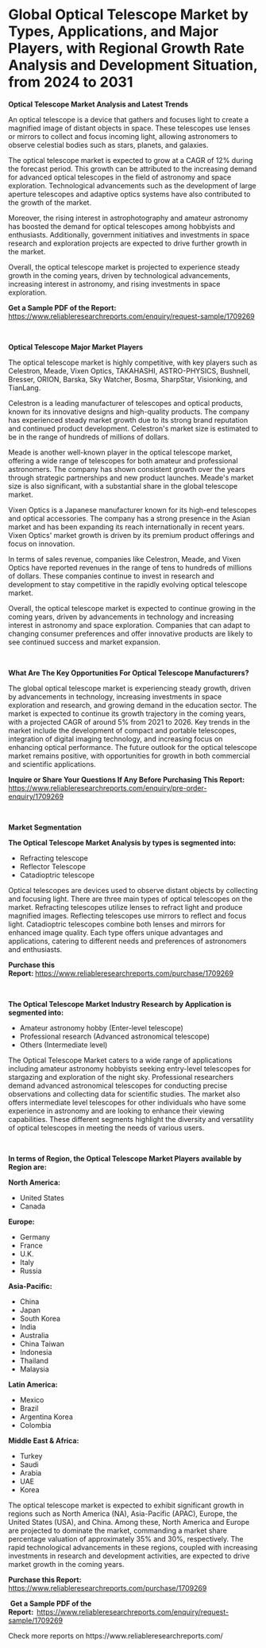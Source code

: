 <p><h1>Global Optical Telescope Market by Types, Applications, and Major Players, with Regional Growth Rate Analysis and Development Situation, from 2024 to 2031</h1></p><p><strong>Optical Telescope Market Analysis and Latest Trends</strong></p>
<p><p>An optical telescope is a device that gathers and focuses light to create a magnified image of distant objects in space. These telescopes use lenses or mirrors to collect and focus incoming light, allowing astronomers to observe celestial bodies such as stars, planets, and galaxies.</p><p>The optical telescope market is expected to grow at a CAGR of 12% during the forecast period. This growth can be attributed to the increasing demand for advanced optical telescopes in the field of astronomy and space exploration. Technological advancements such as the development of large aperture telescopes and adaptive optics systems have also contributed to the growth of the market.</p><p>Moreover, the rising interest in astrophotography and amateur astronomy has boosted the demand for optical telescopes among hobbyists and enthusiasts. Additionally, government initiatives and investments in space research and exploration projects are expected to drive further growth in the market.</p><p>Overall, the optical telescope market is projected to experience steady growth in the coming years, driven by technological advancements, increasing interest in astronomy, and rising investments in space exploration.</p></p>
<p><strong>Get a Sample PDF of the Report:&nbsp;</strong> <a href="https://www.reliableresearchreports.com/enquiry/request-sample/1709269">https://www.reliableresearchreports.com/enquiry/request-sample/1709269</a></p>
<p>&nbsp;</p>
<p><strong>Optical Telescope Major Market Players</strong></p>
<p><p>The optical telescope market is highly competitive, with key players such as Celestron, Meade, Vixen Optics, TAKAHASHI, ASTRO-PHYSICS, Bushnell, Bresser, ORION, Barska, Sky Watcher, Bosma, SharpStar, Visionking, and TianLang.</p><p>Celestron is a leading manufacturer of telescopes and optical products, known for its innovative designs and high-quality products. The company has experienced steady market growth due to its strong brand reputation and continued product development. Celestron's market size is estimated to be in the range of hundreds of millions of dollars.</p><p>Meade is another well-known player in the optical telescope market, offering a wide range of telescopes for both amateur and professional astronomers. The company has shown consistent growth over the years through strategic partnerships and new product launches. Meade's market size is also significant, with a substantial share in the global telescope market.</p><p>Vixen Optics is a Japanese manufacturer known for its high-end telescopes and optical accessories. The company has a strong presence in the Asian market and has been expanding its reach internationally in recent years. Vixen Optics' market growth is driven by its premium product offerings and focus on innovation.</p><p>In terms of sales revenue, companies like Celestron, Meade, and Vixen Optics have reported revenues in the range of tens to hundreds of millions of dollars. These companies continue to invest in research and development to stay competitive in the rapidly evolving optical telescope market.</p><p>Overall, the optical telescope market is expected to continue growing in the coming years, driven by advancements in technology and increasing interest in astronomy and space exploration. Companies that can adapt to changing consumer preferences and offer innovative products are likely to see continued success and market expansion.</p></p>
<p>&nbsp;</p>
<p><strong>What Are The Key Opportunities For Optical Telescope Manufacturers?</strong></p>
<p><p>The global optical telescope market is experiencing steady growth, driven by advancements in technology, increasing investments in space exploration and research, and growing demand in the education sector. The market is expected to continue its growth trajectory in the coming years, with a projected CAGR of around 5% from 2021 to 2026. Key trends in the market include the development of compact and portable telescopes, integration of digital imaging technology, and increasing focus on enhancing optical performance. The future outlook for the optical telescope market remains positive, with opportunities for growth in both commercial and scientific applications.</p></p>
<p><strong>Inquire or Share Your Questions If Any Before Purchasing This Report:</strong> <a href="https://www.reliableresearchreports.com/enquiry/pre-order-enquiry/1709269">https://www.reliableresearchreports.com/enquiry/pre-order-enquiry/1709269</a></p>
<p>&nbsp;</p>
<p><strong>Market Segmentation</strong></p>
<p><strong>The Optical Telescope Market Analysis by types is segmented into:</strong></p>
<p><ul><li>Refracting telescope</li><li>Reflector Telescope</li><li>Catadioptric telescope</li></ul></p>
<p><p>Optical telescopes are devices used to observe distant objects by collecting and focusing light. There are three main types of optical telescopes on the market. Refracting telescopes utilize lenses to refract light and produce magnified images. Reflecting telescopes use mirrors to reflect and focus light. Catadioptric telescopes combine both lenses and mirrors for enhanced image quality. Each type offers unique advantages and applications, catering to different needs and preferences of astronomers and enthusiasts.</p></p>
<p><strong>Purchase this Report:&nbsp;</strong><a href="https://www.reliableresearchreports.com/purchase/1709269">https://www.reliableresearchreports.com/purchase/1709269</a></p>
<p>&nbsp;</p>
<p><strong>The Optical Telescope Market Industry Research by Application is segmented into:</strong></p>
<p><ul><li>Amateur astronomy hobby (Enter-level telescope)</li><li>Professional research (Advanced astronomical telescope)</li><li>Others (Intermediate level)</li></ul></p>
<p><p>The Optical Telescope Market caters to a wide range of applications including amateur astronomy hobbyists seeking entry-level telescopes for stargazing and exploration of the night sky. Professional researchers demand advanced astronomical telescopes for conducting precise observations and collecting data for scientific studies. The market also offers intermediate level telescopes for other individuals who have some experience in astronomy and are looking to enhance their viewing capabilities. These different segments highlight the diversity and versatility of optical telescopes in meeting the needs of various users.</p></p>
<p>&nbsp;</p>
<p><strong>In terms of Region, the Optical Telescope Market Players available by Region are:</strong></p>
<p>
    <p> <strong> North America: </strong>
        <ul>
            <li>United States</li>
            <li>Canada</li>
        </ul>
        </p> 
    <p> <strong> Europe: </strong>
        <ul>
            <li>Germany</li>
            <li>France</li>
            <li>U.K.</li>
            <li>Italy</li>
            <li>Russia</li>
        </ul>
        </p> 
    <p> <strong> Asia-Pacific: </strong>
        <ul>
            <li>China</li>
            <li>Japan</li>
            <li>South Korea</li>
            <li>India</li>
            <li>Australia</li>
            <li>China Taiwan</li>
            <li>Indonesia</li>
            <li>Thailand</li>
            <li>Malaysia</li>
        </ul>
        </p> 
    <p> <strong> Latin America: </strong>
        <ul>
            <li>Mexico</li>
            <li>Brazil</li>
            <li>Argentina Korea</li>
            <li>Colombia</li>
        </ul>
        </p> 
    <p> <strong> Middle East & Africa: </strong>
        <ul>
            <li>Turkey</li>
            <li>Saudi</li>
            <li>Arabia</li>
            <li>UAE</li>
            <li>Korea</li>
        </ul>
    </p>
    </p>
<p><p>The optical telescope market is expected to exhibit significant growth in regions such as North America (NA), Asia-Pacific (APAC), Europe, the United States (USA), and China. Among these, North America and Europe are projected to dominate the market, commanding a market share percentage valuation of approximately 35% and 30%, respectively. The rapid technological advancements in these regions, coupled with increasing investments in research and development activities, are expected to drive market growth in the coming years.</p></p>
<p><strong>Purchase this Report: </strong><a href="https://www.reliableresearchreports.com/purchase/1709269">https://www.reliableresearchreports.com/purchase/1709269</a></p>
<p>&nbsp;<strong>Get a Sample PDF of the Report:&nbsp;&nbsp;</strong><a href="https://www.reliableresearchreports.com/enquiry/request-sample/1709269">https://www.reliableresearchreports.com/enquiry/request-sample/1709269</a></p>
<p><strong></strong></p>
<p>Check more reports on https://www.reliableresearchreports.com/</p>